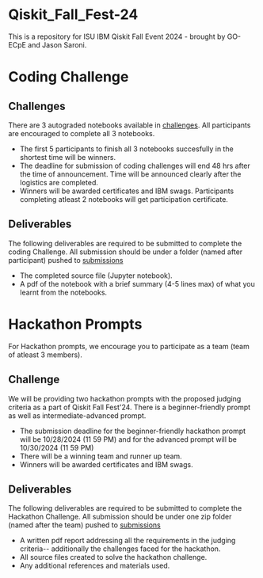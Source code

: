 # Qiskit_Fall_Fest-24
This is a repository for ISU IBM Qiskit Fall Event 2024 - brought by GO-ECpE and Jason Saroni.

# Coding Challenge
## Challenges
There are 3 autograded notebooks available in [challenges](Coding-challenge/challenges/). All participants are encouraged to complete all 3 notebooks.
* The first 5 participants to finish all 3 notebooks succesfully in the shortest time will be winners.
* The deadline for submission of coding challenges will end 48 hrs after the time of announcement. Time will be announced clearly after the logistics are completed.
* Winners will be awarded certificates and IBM swags. Participants completing atleast 2 notebooks will get participation certificate.

## Deliverables
The following deliverables are required to be submitted to complete the coding Challenge. All submission should be under a folder (named after participant) pushed to [submissions](Coding-challenge/submissions/) 
* The completed source file (Jupyter notebook).
* A pdf of the notebook with a brief summary (4-5 lines max) of what you learnt from the notebooks.


# Hackathon Prompts
For Hackathon prompts, we encourage you to participate as a team (team of atleast 3 members).
## Challenge
We will be providing two hackathon prompts with the proposed judging criteria as a part of Qiskit Fall Fest'24. There is a beginner-friendly prompt as well as intermediate-advanced prompt.
* The submission deadline for the beginner-friendly hackathon prompt will be 10/28/2024 (11 59 PM) and for the advanced prompt will be 10/30/2024 (11 59 PM)
* There will be a winning team and runner up team. 
* Winners will be awarded certificates and IBM swags.
## Deliverables
The following deliverables are required to be submitted to complete the Hackathon Challenge. All submission should be under one zip folder (named after the team) pushed to [submissions](Hackathon-challenge/submissions/)
* A written pdf report addressing all the requirements in the judging criteria-- additionally the challenges faced for the hackathon.
* All source files created to solve the hackathon challenge.
* Any additional references and materials used.
